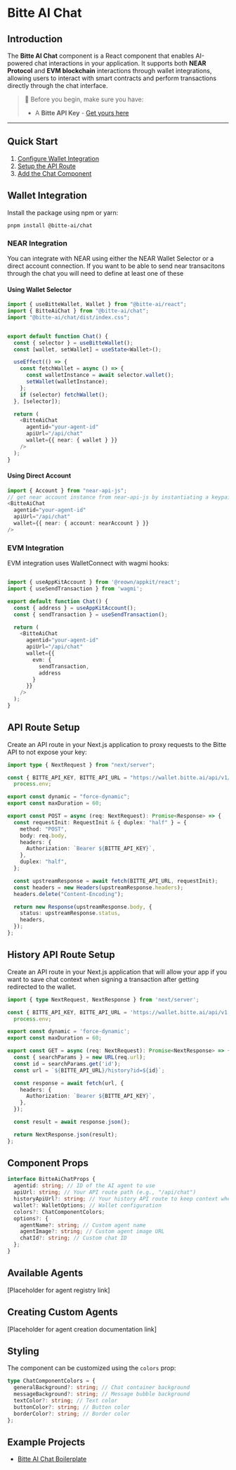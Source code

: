 # Bitte AI Chat

## Introduction

The **Bitte AI Chat** component is a React component that enables AI-powered chat interactions in your application. It supports both **NEAR Protocol** and **EVM blockchain** interactions through wallet integrations, allowing users to interact with smart contracts and perform transactions directly through the chat interface.

> 🔑 Before you begin, make sure you have:
>
> - A **Bitte API Key** - [Get yours here](placeholder-link-for-api-key)

---

## Quick Start

1. [Configure Wallet Integration](#wallet-integration)
2. [Setup the API Route](#api-route-setup)
3. [Add the Chat Component](#basic-usage)

## Wallet Integration

Install the package using npm or yarn:

```
pnpm install @bitte-ai/chat
```

### NEAR Integration

You can integrate with NEAR using either the NEAR Wallet Selector or a direct account connection. If you want to be able to send near transacitons through the chat you will need to define at least one of these

#### Using Wallet Selector

```typescript
import { useBitteWallet, Wallet } from "@bitte-ai/react";
import { BitteAiChat } from "@bitte-ai/chat";
import "@bitte-ai/chat/dist/index.css";


export default function Chat() {
  const { selector } = useBitteWallet();
  const [wallet, setWallet] = useState<Wallet>();

  useEffect(() => {
    const fetchWallet = async () => {
      const walletInstance = await selector.wallet();
      setWallet(walletInstance);
    };
    if (selector) fetchWallet();
  }, [selector]);

  return (
    <BitteAiChat
      agentid="your-agent-id"
      apiUrl="/api/chat"
      wallet={{ near: { wallet } }}
    />
  );
}
```

#### Using Direct Account

```typescript
import { Account } from "near-api-js";
// get near account instance from near-api-js by instantiating a keypair
<BitteAiChat
  agentid="your-agent-id"
  apiUrl="/api/chat"
  wallet={{ near: { account: nearAccount } }}
/>
```

### EVM Integration

EVM integration uses WalletConnect with wagmi hooks:

```typescript

import { useAppKitAccount } from '@reown/appkit/react';
import { useSendTransaction } from 'wagmi';

export default function Chat() {
  const { address } = useAppKitAccount();
  const { sendTransaction } = useSendTransaction();

  return (
    <BitteAiChat
      agentid="your-agent-id"
      apiUrl="/api/chat"
      wallet={{
        evm: {
          sendTransaction,
          address
        }
      }}
    />
  );
}
```

## API Route Setup

Create an API route in your Next.js application to proxy requests to the Bitte API to not expose your key:

```typescript
import type { NextRequest } from "next/server";

const { BITTE_API_KEY, BITTE_API_URL = "https://wallet.bitte.ai/api/v1/chat" } =
  process.env;

export const dynamic = "force-dynamic";
export const maxDuration = 60;

export const POST = async (req: NextRequest): Promise<Response> => {
  const requestInit: RequestInit & { duplex: "half" } = {
    method: "POST",
    body: req.body,
    headers: {
      Authorization: `Bearer ${BITTE_API_KEY}`,
    },
    duplex: "half",
  };

  const upstreamResponse = await fetch(BITTE_API_URL, requestInit);
  const headers = new Headers(upstreamResponse.headers);
  headers.delete("Content-Encoding");

  return new Response(upstreamResponse.body, {
    status: upstreamResponse.status,
    headers,
  });
};
```

## History API Route Setup

Create an API route in your Next.js application that will allow your app if you want to save chat context when signing a transaction after getting redirected to the wallet.

```typescript
import { type NextRequest, NextResponse } from 'next/server';

const { BITTE_API_KEY, BITTE_API_URL = 'https://wallet.bitte.ai/api/v1' } =
  process.env;

export const dynamic = 'force-dynamic';
export const maxDuration = 60;

export const GET = async (req: NextRequest): Promise<NextResponse> => {
  const { searchParams } = new URL(req.url);
  const id = searchParams.get('id');
  const url = `${BITTE_API_URL}/history?id=${id}`;

  const response = await fetch(url, {
    headers: {
      Authorization: `Bearer ${BITTE_API_KEY}`,
    },
  });

  const result = await response.json();

  return NextResponse.json(result);
};
```

## Component Props

```typescript
interface BitteAiChatProps {
  agentid: string; // ID of the AI agent to use
  apiUrl: string; // Your API route path (e.g., "/api/chat")
  historyApiUrl?: string; // Your history API route to keep context when signing transactions
  wallet?: WalletOptions; // Wallet configuration
  colors?: ChatComponentColors;
  options?: {
    agentName?: string; // Custom agent name
    agentImage?: string; // Custom agent image URL
    chatId?: string; // Custom chat ID
  };
}
```

## Available Agents

[Placeholder for agent registry link]

## Creating Custom Agents

[Placeholder for agent creation documentation link]

## Styling

The component can be customized using the `colors` prop:

```typescript
type ChatComponentColors = {
  generalBackground?: string; // Chat container background
  messageBackground?: string; // Message bubble background
  textColor?: string; // Text color
  buttonColor?: string; // Button color
  borderColor?: string; // Border color
};
```

## Example Projects

- [Bitte AI Chat Boilerplate](placeholder-for-boilerplate-link)
